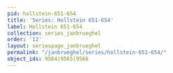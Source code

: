 ```yaml
---
pid: hollstein-651-654
title: 'Series: Hollstein 651-654'
label: Hollstein 651-654
collection: series_janbrueghel
order: '12'
layout: seriespage_janbrueghel
permalink: "/janbrueghel/series/hollstein-651-654/"
object_ids: 9564|9565|9566
---
```


